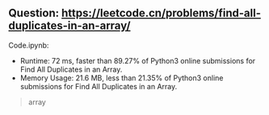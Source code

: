 ## Question: https://leetcode.cn/problems/find-all-duplicates-in-an-array/

Code.ipynb:
* Runtime: 72 ms, faster than 89.27% of Python3 online submissions for Find All Duplicates in an Array.
* Memory Usage: 21.6 MB, less than 21.35% of Python3 online submissions for Find All Duplicates in an Array.
> array

